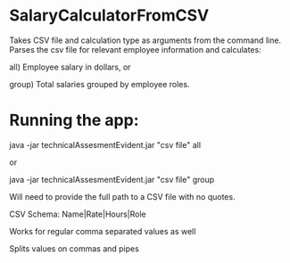 # SalaryCalculatorFromCSV
Takes CSV file and calculation type as arguments from the command line. 
Parses the csv file for relevant employee information and calculates:

all) Employee salary in dollars, or 

group) Total salaries grouped by employee roles.

# Running the app: 

java -jar technicalAssesmentEvident.jar "csv file" all

or 

java -jar technicalAssesmentEvident.jar "csv file" group

Will need to provide the full path to a CSV file with no quotes.

CSV Schema: Name|Rate|Hours|Role

Works for regular comma separated values as well

Splits values on commas and pipes 


